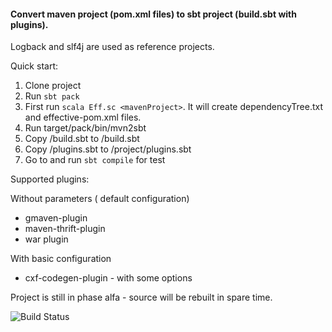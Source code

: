 #### Convert maven project (pom.xml files) to sbt project (build.sbt with plugins).

Logback and slf4j are used as reference projects.

Quick start:

1. Clone project
1. Run  `sbt pack`
1. First run `scala Eff.sc <mavenProject>`. It will create dependencyTree.txt and effective-pom.xml files.
1. Run target/pack/bin/mvn2sbt <mavenProject> <outputDir>
1. Copy <outputDir>/build.sbt to <mavenProject>/build.sbt
1. Copy <outputDir>/plugins.sbt to <mavenProject>/project/plugins.sbt
1. Go to <mavenProject> and run `sbt compile` for test

Supported plugins:

Without parameters ( default configuration)

 * gmaven-plugin
 * maven-thrift-plugin
 * war plugin
 
With basic configuration
 
 * cxf-codegen-plugin - with some options


Project is still in phase alfa - source will be rebuilt in spare time.


![Build Status](https://travis-ci.org/ajozwik/mvn2sbt.svg?branch=master)

